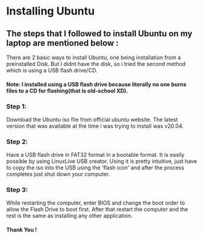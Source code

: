 # Installing Ubuntu
## The steps that I followed to install Ubuntu on my laptop are mentioned below :

There are 2 basic ways to install Ubuntu, one being installation from a preinstalled Disk. But I didnt have the disk, so i tried the second method which is using a USB flash drive/CD.

#### Note: I installed using a USB flash drive because literally no one burns files to a CD for flashing(that is old-school XD).


### Step 1: 
Download the Ubuntu iso file from official ubuntu website. The latest version that was available at the time i was trying to install was v20.04.

### Step 2:
Have a USB flash drive in FAT32 format in a bootable format. It is easily possible by using LinuxLive USB creator. 
Using it is pretty intuitive, just have to copy the iso into the USB using the 'flash icon' and after the process completes just shut down your computer.

### Step 3:
While restarting the computer, enter BIOS and change the boot order to allow the Flash Drive to boot first. After that restart the computer and the rest is the same as installing any other application.

#### Thank You !
